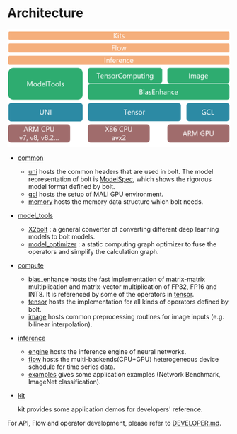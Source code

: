 # Architecture

![bolt_framework](images/Framework.PNG)

- [common](../common)
  - [uni](../common/uni) hosts the common headers that are used in bolt. The model representation of bolt is [ModelSpec](../uni/include/type), which shows the rigorous model format defined by bolt. 
  - [gcl](../common/gcl) hosts the setup of MALI GPU environment.
  - [memory](../common/memory) hosts the memory data structure which bolt needs.
  
- [model_tools](../model_tools)
  - [X2bolt](../model_tools/tools/X2bolt) : a general converter of converting different deep learning models to bolt models.
  - [model_optimizer](../model_tools/include/model_optimizer.hpp) : a static computing graph optimizer to fuse the operators and simplify the calculation graph. 
  
- [compute](../compute)
  - [blas_enhance](compute/blas_enhance) hosts the fast implementation of matrix-matrix multiplication and matrix-vector multiplication of FP32, FP16 and INT8. It is referenced by some of the operators in [tensor](compute/tensor).
  - [tensor](compute/tensor) hosts the implementation for all kinds of operators defined by bolt.
  - [image](compute/image) hosts common preprocessing routines for image inputs (e.g. bilinear interpolation).
  
- [inference](../inference)
  
  - [engine](inference/engine) hosts the inference engine of neural networks.
  - [flow](inference/flow) hosts the multi-backends(CPU+GPU) heterogeneous device schedule for time series data.
  - [examples](inference/examples) gives some application examples (Network Benchmark, ImageNet classification).
  
- [kit](../kit)

  kit provides some application demos for developers' reference. 

For API, Flow and operator development, please refer to [DEVELOPER.md](DEVELOPER.md).